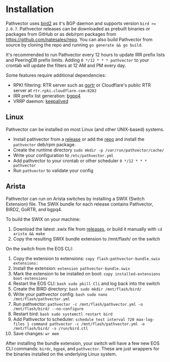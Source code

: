 # Installation

Pathvector uses [bird2](https://gitlab.nic.cz/labs/bird/) as it's BGP daemon and supports version `bird >= 2.0.7`. Pathvector releases can be downloaded as prebuilt binaries or packages from GitHub or as deb/rpm packages from https://github.com/natesales/repo. You can also build Pathvector from source by cloning the repo and running `go generate && go build`.

It's recommended to run Pathvector every 12 hours to update IRR prefix lists and PeeringDB prefix limits. Adding `0 */12 * * * pathvector` to your crontab will update the filters at 12 AM and PM every day.

Some features require additional dependencies:

- RPKI filtering: RTR server such as [gortr](https://github.com/cloudflare/gortr) or Cloudflare's public RTR server at `rtr.rpki.cloudflare.com:8282`
- IRR prefix list generation: [bgpq4](https://github.com/bgp/bgpq4)
- VRRP daemon: [keepalived](https://github.com/acassen/keepalived)

## Linux

Pathvector can be installed on most Linux (and other UNIX-based) systems.

* Install pathvector from a [release](https://github.com/natesales/pathvector/releases) or add the [repo](https://github.com/natesales/repo) and install the `pathvector` deb/rpm package.
* Create the runtime directory `sudo mkdir -p /var/run/pathvector/cache/`
* Write your configuration to `/etc/pathvector.yml`
* Add pathvector to your crontab or other scheduler `0 */12 * * * pathvector`
* Run `pathvector` to validate your config

## Arista

Pathvector can run on Arista switches by installing a SWIX (Switch Extension) file. The SWIX bundle for each release contains Pathvector, BIRD2, GoRTR, and bgpq4.

To build the SWIX on your machine:

1. Download the latest .swix file from [releases](https://github.com/natesales/pathvector/releases), or build it manually with `cd arista && make`
2. Copy the resulting SWIX bundle extension to /mnt/flash/ on the switch

On the switch from the EOS CLI:

1. Copy the extension to extensions: `copy flash:pathvector-bundle.swix extensions:`
2. Install the extension: `extension pathvector-bundle.swix`
3. Mark the extension to be installed on boot: `copy installed-extensions boot-extensions`
4. Restart the EOS CLI: `bash sudo pkill Cli` and log back into the switch
5. Create the BIRD directory: `bash sudo mkdir /mnt/flash/bird/`
6. Write your pathvector config: `bash sudo nano /mnt/flash/pathvector.yml`
7. Run pathvector: `pathvector -c /mnt/flash/pathvector.yml -o /mnt/flash/bird/ --no-configure`
8. Restart bird: `bash sudo systemctl restart bird`
9. Add Pathvector to scheduler: `schedule test interval 720 max-log-files 1 command pathvector -c /mnt/flash/pathvector.yml -o /mnt/flash/bird/ -s /run/bird.ctl`
10. Save changes: `wr mem`

After installing the bundle extension, your switch will have a few new EOS CLI commands: `birdc`, `bgpq4`, and `pathvector`. These are just wrappers for the binaries installed on the underlying Linux system. 

